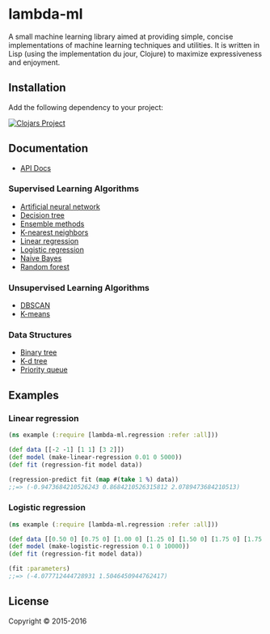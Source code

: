 # lambda-ml

A small machine learning library aimed at providing simple, concise
implementations of machine learning techniques and utilities. It is written in
Lisp (using the implementation du jour, Clojure) to maximize expressiveness and
enjoyment.

## Installation

Add the following dependency to your project:

[![Clojars Project](https://img.shields.io/clojars/v/lambda-ml.svg)](https://clojars.org/lambda-ml)

## Documentation

* [API Docs](https://cloudkj.github.io/lambda-ml/)

### Supervised Learning Algorithms

* [Artificial neural network](https://cloudkj.github.io/lambda-ml/lambda-ml.neural-network.html)
* [Decision tree](https://cloudkj.github.io/lambda-ml/lambda-ml.decision-tree.html)
* [Ensemble methods](https://cloudkj.github.io/lambda-ml/lambda-ml.ensemble.html)
* [K-nearest neighbors](https://cloudkj.github.io/lambda-ml/lambda-ml.nearest-neighbors.html)
* [Linear regression](https://cloudkj.github.io/lambda-ml/lambda-ml.regression.html)
* [Logistic regression](https://cloudkj.github.io/lambda-ml/lambda-ml.regression.html)
* [Naive Bayes](https://cloudkj.github.io/lambda-ml/lambda-ml.naive-bayes.html)
* [Random forest](https://cloudkj.github.io/lambda-ml/lambda-ml.random-forest.html)

### Unsupervised Learning Algorithms

* [DBSCAN](https://cloudkj.github.io/lambda-ml/lambda-ml.clustering.dbscan.html)
* [K-means](https://cloudkj.github.io/lambda-ml/lambda-ml.clustering.k-means.html)

### Data Structures

* [Binary tree](https://cloudkj.github.io/lambda-ml/lambda-ml.data.binary-tree.html)
* [K-d tree](https://cloudkj.github.io/lambda-ml/lambda-ml.data.kd-tree.html)
* [Priority queue](https://cloudkj.github.io/lambda-ml/lambda-ml.data.priority-queue.html)

## Examples

### Linear regression

```clojure
(ns example (:require [lambda-ml.regression :refer :all]))

(def data [[-2 -1] [1 1] [3 2]])
(def model (make-linear-regression 0.01 0 5000))
(def fit (regression-fit model data))

(regression-predict fit (map #(take 1 %) data))
;;=> (-0.9473684210526243 0.8684210526315812 2.0789473684210513)
```

### Logistic regression

```clojure
(ns example (:require [lambda-ml.regression :refer :all]))

(def data [[0.50 0] [0.75 0] [1.00 0] [1.25 0] [1.50 0] [1.75 0] [1.75 1] [2.00 0] [2.25 1] [2.50 0] [2.75 1] [3.00 0] [3.25 1] [3.50 0] [4.00 1] [4.25 1] [4.50 1] [4.75 1] [5.00 1] [5.50 1]])
(def model (make-logistic-regression 0.1 0 10000))
(def fit (regression-fit model data))

(fit :parameters)
;;=> (-4.077712444728931 1.5046450944762417)
```

## License

Copyright © 2015-2016
